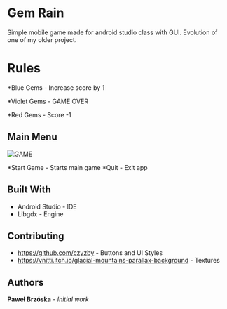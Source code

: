 # Gem Rain

Simple mobile game made for android studio class with GUI.
Evolution of one of my older project.


# Rules

*Blue Gems - Increase score by 1

*Violet Gems - GAME OVER

*Red Gems - Score -1



## Main Menu

![GAME](https://user-images.githubusercontent.com/53401206/63012278-4130eb00-be8a-11e9-8523-f96eb17f7c24.gif)

*Start Game - Starts main game
*Quit - Exit app




## Built With

* Android Studio - IDE
* Libgdx - Engine

## Contributing

* https://github.com/czyzby - Buttons and UI Styles
* https://vnitti.itch.io/glacial-mountains-parallax-background  - Textures 


## Authors

**Paweł Brzóska** - *Initial work* 



